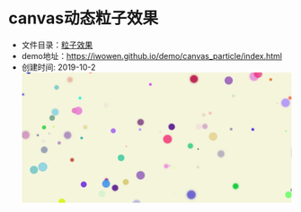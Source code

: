 # canvas动态粒子效果

- 文件目录：[粒子效果](https://github.com/iwowen/demo/tree/master/canvas_particle "canvas_particle")
- demo地址：<https://iwowen.github.io/demo/canvas_particle/index.html>
- 创建时间: 2019-10-2
![canvas动态粒子效果](https://github.com/iwowen/demo/blob/master/canvas_particle/canvas.png?raw=true "particle")